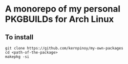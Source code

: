 # A monorepo of my personal PKGBUILDs for Arch Linux

## To install
```
git clone https://github.com/kernpinoy/my-own-packages
cd <path-of-the-package>
makepkg -si
```
